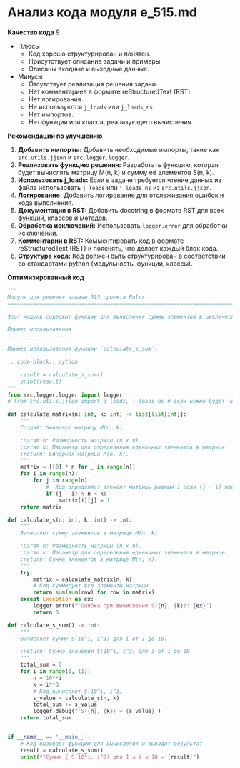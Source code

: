 # Анализ кода модуля e_515.md

**Качество кода**
9
- Плюсы
    - Код хорошо структурирован и понятен.
    - Присутствует описание задачи и примеры.
    - Описаны входные и выходные данные.
- Минусы
    - Отсутствует реализация решения задачи.
    - Нет комментариев в формате reStructuredText (RST).
    - Нет логирования.
    - Не используются `j_loads` или `j_loads_ns`.
    - Нет импортов.
    - Нет функции или класса, реализующего вычисления.

**Рекомендации по улучшению**

1.  **Добавить импорты:** Добавить необходимые импорты, такие как `src.utils.jjson` и `src.logger.logger`.
2.  **Реализовать функцию решения:** Разработать функцию, которая будет вычислять матрицу M(n, k) и сумму её элементов S(n, k).
3.  **Использовать j_loads:** Если в задаче требуется чтение данных из файла использовать `j_loads` или `j_loads_ns` из `src.utils.jjson`.
4.  **Логирование:** Добавить логирование для отслеживания ошибок и хода выполнения.
5.  **Документация в RST:** Добавить docstring в формате RST для всех функций, классов и методов.
6.  **Обработка исключений:** Использовать `logger.error` для обработки исключений.
7.  **Комментарии в RST:** Комментировать код в формате reStructuredText (RST) и пояснять, что делает каждый блок кода.
8.  **Структура кода:** Код должен быть структурирован в соответствии со стандартами python (модульность, функции, классы).

**Оптимизированный код**
```python
"""
Модуль для решения задачи 515 проекта Euler.
=========================================================================================

Этот модуль содержит функции для вычисления суммы элементов в циклических матрицах.

Пример использования
--------------------

Пример использования функции `calculate_s_sum`:

.. code-block:: python

    result = calculate_s_sum()
    print(result)
"""
from src.logger.logger import logger
# from src.utils.jjson import j_loads, j_loads_ns # если нужно будет читать json

def calculate_matrix(n: int, k: int) -> list[list[int]]:
    """
    Создаёт бинарную матрицу M(n, k).

    :param n: Размерность матрицы (n x n).
    :param k: Параметр для определения единичных элементов в матрице.
    :return: Бинарная матрица M(n, k).
    """
    matrix = [[0] * n for _ in range(n)]
    for i in range(n):
        for j in range(n):
            #  Код определяет элемент матрицы равным 1 если (j - i) mod n < k
            if (j - i) % n < k:
                matrix[i][j] = 1
    return matrix

def calculate_s(n: int, k: int) -> int:
    """
    Вычисляет сумму элементов в матрице M(n, k).

    :param n: Размерность матрицы (n x n).
    :param k: Параметр для определения единичных элементов в матрице.
    :return: Сумма элементов в матрице M(n, k).
    """
    try:
        matrix = calculate_matrix(n, k)
        # Код суммирует все элементы матрицы
        return sum(sum(row) for row in matrix)
    except Exception as ex:
        logger.error(f'Ошибка при вычислении S({n}, {k}): {ex}')
        return 0

def calculate_s_sum() -> int:
    """
    Вычисляет сумму S(10^i, i^3) для i от 1 до 10.

    :return: Сумма значений S(10^i, i^3) для i от 1 до 10.
    """
    total_sum = 0
    for i in range(1, 11):
        n = 10**i
        k = i**3
        # Код вычисляет S(10^i, i^3)
        s_value = calculate_s(n, k)
        total_sum += s_value
        logger.debug(f'S({n}, {k}) = {s_value}')
    return total_sum


if __name__ == '__main__':
    # Код вызывает функцию для вычисления и выводит результат
    result = calculate_s_sum()
    print(f"Сумма ∑ S(10^i, i^3) для 1 ≤ i ≤ 10 = {result}")
```